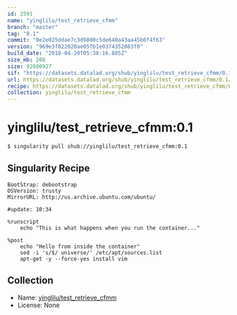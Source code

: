 ```yaml
---
id: 2591
name: "yinglilu/test_retrieve_cfmm"
branch: "master"
tag: "0.1"
commit: "0e2e025ddae7c3d9800c5de640a43aa45b0f4f63"
version: "969e3f822020ae05fb1e0374352083f0"
build_date: "2018-04-20T05:38:16.885Z"
size_mb: 208
size: 92880927
sif: "https://datasets.datalad.org/shub/yinglilu/test_retrieve_cfmm/0.1/2018-04-20-0e2e025d-969e3f82/969e3f822020ae05fb1e0374352083f0.simg"
url: https://datasets.datalad.org/shub/yinglilu/test_retrieve_cfmm/0.1/2018-04-20-0e2e025d-969e3f82/
recipe: https://datasets.datalad.org/shub/yinglilu/test_retrieve_cfmm/0.1/2018-04-20-0e2e025d-969e3f82/Singularity
collection: yinglilu/test_retrieve_cfmm
---
```


# yinglilu/test_retrieve_cfmm:0.1

```bash
$ singularity pull shub://yinglilu/test_retrieve_cfmm:0.1
```

## Singularity Recipe

```singularity
BootStrap: debootstrap
OSVersion: trusty
MirrorURL: http://us.archive.ubuntu.com/ubuntu/

#update: 10:34

%runscript
    echo "This is what happens when you run the container..."

%post
    echo "Hello from inside the container"
    sed -i 's/$/ universe/' /etc/apt/sources.list
    apt-get -y --force-yes install vim
```

## Collection

 - Name: [yinglilu/test_retrieve_cfmm](https://github.com/yinglilu/test_retrieve_cfmm)
 - License: None

